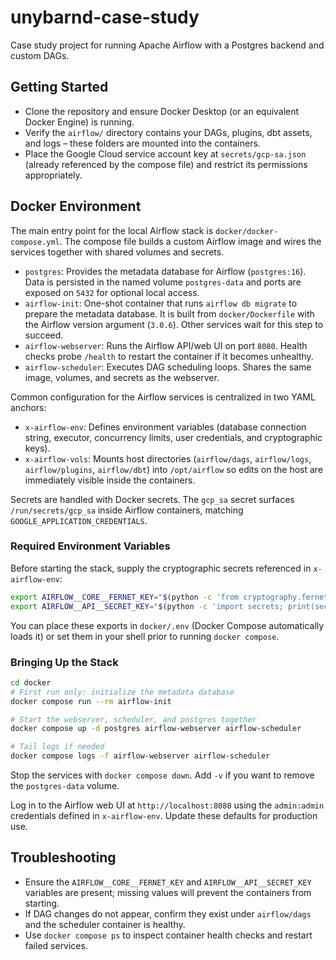 # unybarnd-case-study

Case study project for running Apache Airflow with a Postgres backend and custom DAGs.

## Getting Started

- Clone the repository and ensure Docker Desktop (or an equivalent Docker Engine) is running.
- Verify the `airflow/` directory contains your DAGs, plugins, dbt assets, and logs – these folders are mounted into the containers.
- Place the Google Cloud service account key at `secrets/gcp-sa.json` (already referenced by the compose file) and restrict its permissions appropriately.

## Docker Environment

The main entry point for the local Airflow stack is `docker/docker-compose.yml`. The compose file builds a custom Airflow image and wires the services together with shared volumes and secrets.

- `postgres`: Provides the metadata database for Airflow (`postgres:16`). Data is persisted in the named volume `postgres-data` and ports are exposed on `5432` for optional local access.
- `airflow-init`: One-shot container that runs `airflow db migrate` to prepare the metadata database. It is built from `docker/Dockerfile` with the Airflow version argument (`3.0.6`). Other services wait for this step to succeed.
- `airflow-webserver`: Runs the Airflow API/web UI on port `8080`. Health checks probe `/health` to restart the container if it becomes unhealthy.
- `airflow-scheduler`: Executes DAG scheduling loops. Shares the same image, volumes, and secrets as the webserver.

Common configuration for the Airflow services is centralized in two YAML anchors:

- `x-airflow-env`: Defines environment variables (database connection string, executor, concurrency limits, user credentials, and cryptographic keys).
- `x-airflow-vols`: Mounts host directories (`airflow/dags`, `airflow/logs`, `airflow/plugins`, `airflow/dbt`) into `/opt/airflow` so edits on the host are immediately visible inside the containers.

Secrets are handled with Docker secrets. The `gcp_sa` secret surfaces `/run/secrets/gcp_sa` inside Airflow containers, matching `GOOGLE_APPLICATION_CREDENTIALS`.

### Required Environment Variables

Before starting the stack, supply the cryptographic secrets referenced in `x-airflow-env`:

```bash
export AIRFLOW__CORE__FERNET_KEY="$(python -c 'from cryptography.fernet import Fernet; print(Fernet.generate_key().decode())')"
export AIRFLOW__API__SECRET_KEY="$(python -c 'import secrets; print(secrets.token_urlsafe(32))')"
```

You can place these exports in `docker/.env` (Docker Compose automatically loads it) or set them in your shell prior to running `docker compose`.

### Bringing Up the Stack

```bash
cd docker
# First run only: initialize the metadata database
docker compose run --rm airflow-init

# Start the webserver, scheduler, and postgres together
docker compose up -d postgres airflow-webserver airflow-scheduler

# Tail logs if needed
docker compose logs -f airflow-webserver airflow-scheduler
```

Stop the services with `docker compose down`. Add `-v` if you want to remove the `postgres-data` volume.

Log in to the Airflow web UI at `http://localhost:8080` using the `admin:admin` credentials defined in `x-airflow-env`. Update these defaults for production use.

## Troubleshooting

- Ensure the `AIRFLOW__CORE__FERNET_KEY` and `AIRFLOW__API__SECRET_KEY` variables are present; missing values will prevent the containers from starting.
- If DAG changes do not appear, confirm they exist under `airflow/dags` and the scheduler container is healthy.
- Use `docker compose ps` to inspect container health checks and restart failed services.
